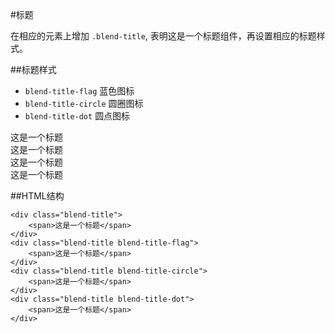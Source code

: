 #标题

在相应的元素上增加 `.blend-title`, 表明这是一个标题组件，再设置相应的标题样式。

##标题样式

- `blend-title-flag` 蓝色图标
- `blend-title-circle` 圆圈图标
- `blend-title-dot` 圆点图标

<div class='doc-demo'>
    <div class="blend-title">
        <span>这是一个标题</span>
    </div>
    <div class="blend-title blend-title-flag">
        <span>这是一个标题</span>
    </div>
    <div class="blend-title blend-title-circle">
        <span>这是一个标题</span>
    </div>
    <div class="blend-title blend-title-dot">
        <span>这是一个标题</span>
    </div>
</div>

##HTML结构

	<div class="blend-title">
        <span>这是一个标题</span>
    </div>
    <div class="blend-title blend-title-flag">
        <span>这是一个标题</span>
    </div>
    <div class="blend-title blend-title-circle">
        <span>这是一个标题</span>
    </div>
    <div class="blend-title blend-title-dot">
        <span>这是一个标题</span>
    </div>